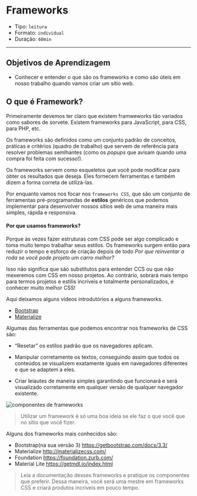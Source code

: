 # Frameworks

- Tipo: `leitura`
- Formato: `individual`
- Duração: `60min`

***

## Objetivos de Aprendizagem

- Conhecer e entender o que são os frameworks e como são úteis em nosso trabalho quando vamos criar um sítio web.

## O que é Framework?

Primeiramente devemos ter claro que existem framweworks tão variados como sabores de sorvete. Existem frameworks para JavaScript, para CSS, para PHP, etc.

Os frameworks são definidos como um conjunto padrão de conceitos, práticas e critérios (quadro de trabalho) que servem de referência para resolver problemas semlhantes (como os *popups* que avisam quando uma compra foi feita com sucesso!).

Os frameworks servem como esqueletos que você pode modificar para obter os resultados que deseja. Eles fornecem ferramentas e também dizem a forma correta de utilizá-las.

Por enquanto vamos nos focar nos `frameworks CSS`, que são um conjunto de ferramentas pré-programandas de **estilos** genéricos que podemos implementar para desenvolver nossos sítios web de uma maneira mais simples, rápida e responsiva. 

#### Por que usamos frameworks?  

Porque às vezes fazer estruturas com CSS pode ser algo complicado e toma muito tempo trabalhar seus estilos. Os frameworks surgem então para reduzir o tempo e esforço de criação depois de todo _Por que reinventar a roda se você pode projeto um carro melhor?_

Isso não significa que são substitutos para entender CCS ou que não mexeremos com CSS em nosso projetos. Ao contrário, sobrará mais tempo para termos projetos e estilis incríveis e totalmente personalizados, e conhecer muito melhor CSS!

Aqui deixamos alguns vídeos introdutórios a alguns frameworks.
+ [Bootstrap](https://www.youtube.com/watch?v=wiq1Zs9-qMQ)
+ [Materialize](https://www.youtube.com/watch?v=JNTfjNCBl5c)

Algumas das ferramentas que podemos encontrar nos frameworks de CSS são:

- “Resetar” os estilos padrão que os navegadores aplicam.


- Manipular corretamente os textos, conseguindo assim que todos os conteúdos se visualizem exatamente iguais em navegadores diferentes e que se adaptem a eles.

- Criar leiautes de maneira simples garantindo que funcionará e será visualizado corretamente em qualquer versão de qualquer navegador existente.

![componentes de frameworks](https://lh3.googleusercontent.com/-VklSSe3lPpE/WXeOFf__wqI/AAAAAAAAGbI/RnPVJQHJbDoc-NHkJYSGzE-jBtYXMjL2QCLcBGAs/s620/bootstrap-02.png)

> Utilizar um framework é só uma boa ideia se ele faz o que você que no sítio que você fizer. 

Alguns dos frameworks mais conhecidos são:

- Bootstrap(na sua versão 3)  https://getbootstrap.com/docs/3.3/
- Materialize  http://materializecss.com/
- Foundation   https://foundation.zurb.com/
- Material Lite  https://getmdl.io/index.html

> Leia a documentação desses frameworks e pratique os componentes que preferir. Dessa maneira, você será uma mestre em frameworks CSS e criará produtos incríveis em pouco tempo.

